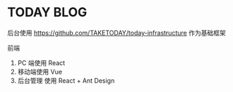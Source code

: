 # TODAY BLOG

后台使用 https://github.com/TAKETODAY/today-infrastructure 作为基础框架

前端
  1. PC 端使用 React
  2. 移动端使用 Vue
  3. 后台管理 使用 React + Ant Design

